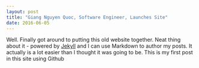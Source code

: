 ```yaml
---
layout: post
title: "Giang Nguyen Quoc, Software Engineer, Launches Site"
date: 2016-06-05
---
```


Well. Finally got around to putting this old website together. Neat thing about it - powered by [Jekyll](http://jekyllrb.com) and I can use Markdown to author my posts. It actually is a lot easier than I thought it was going to be.
This is my first post in this site using Github